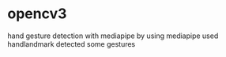 # opencv3
hand gesture detection with mediapipe
by using  mediapipe  used handlandmark detected   some  gestures
